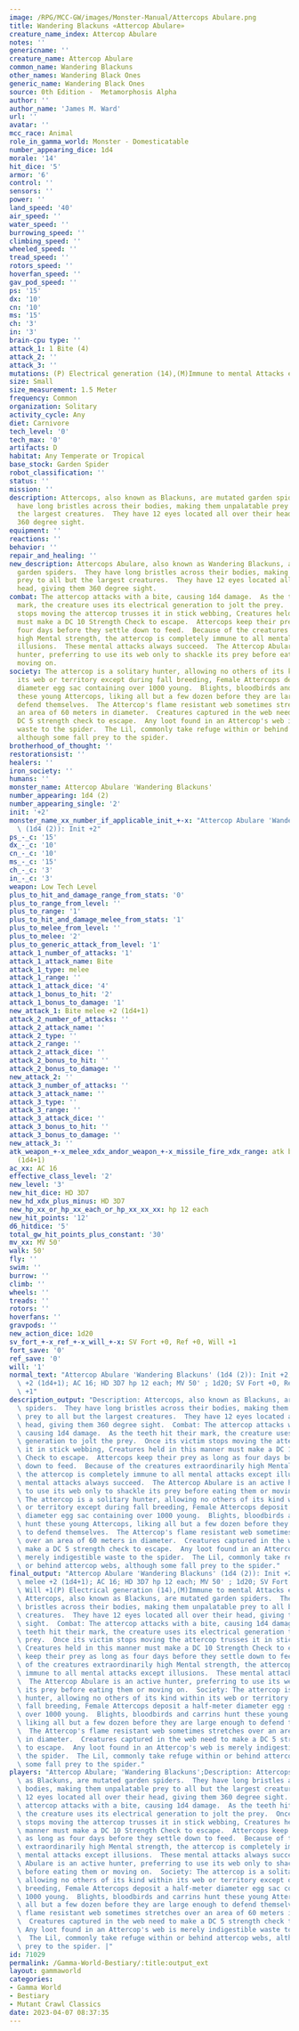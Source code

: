 ```yaml
---
image: /RPG/MCC-GW/images/Monster-Manual/Attercops Abulare.png
title: Wandering Blackuns «Attercop Abulare»
creature_name_index: Attercop Abulare
notes: ''
genericname: ''
creature_name: Attercop Abulare
common_name: Wandering Blackuns
other_names: Wandering Black Ones
generic_name: Wandering Black Ones
source: 0th Edition -  Metamorphosis Alpha
author: ''
author_name: 'James M. Ward'
url: ''
avatar: ''
mcc_race: Animal
role_in_gamma_world: Monster - Domesticatable
number_appearing_dice: 1d4
morale: '14'
hit_dice: '5'
armor: '6'
control: ''
sensors: ''
power: ''
land_speed: '40'
air_speed: ''
water_speed: ''
burrowing_speed: ''
climbing_speed: ''
wheeled_speed: ''
tread_speed: ''
rotors_speed: ''
hoverfan_speed: ''
gav_pod_speed: ''
ps: '15'
dx: '10'
cn: '10'
ms: '15'
ch: '3'
in: '3'
brain-cpu type: ''
attack_1: 1 Bite (4)
attack_2: ''
attack_3: ''
mutations: (P) Electrical generation (14),(M)Immune to mental Attacks except Illusion
size: Small
size_measurement: 1.5 Meter
frequency: Common
organization: Solitary
activity_cycle: Any
diet: Carnivore
tech_level: '0'
tech_max: '0'
artifacts: D
habitat: Any Temperate or Tropical
base_stock: Garden Spider
robot_classification: ''
status: ''
mission: ''
description: Attercops, also known as Blackuns, are mutated garden spiders.  They
  have long bristles across their bodies, making them unpalatable prey to all but
  the largest creatures.  They have 12 eyes located all over their head, giving them
  360 degree sight.
equipment: ''
reactions: ''
behavior: ''
repair_and_healing: ''
new_description: Attercops Abulare, also known as Wandering Blackuns, are mutated
  garden spiders.  They have long bristles across their bodies, making them unpalatable
  prey to all but the largest creatures.  They have 12 eyes located all over their
  head, giving them 360 degree sight.
combat: The attercop attacks with a bite, causing 1d4 damage.  As the teeth hit their
  mark, the creature uses its electrical generation to jolt the prey.  Once its victim
  stops moving the attercop trusses it in stick webbing, Creatures held in this manner
  must make a DC 10 Strength Check to escape.  Attercops keep their prey as long as
  four days before they settle down to feed.  Because of the creatures extraordinarily
  high Mental strength, the attercop is completely immune to all mental attacks except
  illusions.  These mental attacks always succeed.  The Attercop Abulare is an active
  hunter, preferring to use its web only to shackle its prey before eating them or
  moving on.
society: The attercop is a solitary hunter, allowing no others of its kind within
  its web or territory except during fall breeding, Female Attercops deposit a half-meter
  diameter egg sac containing over 1000 young.  Blights, bloodbirds and carrins hunt
  these young Attercops, liking all but a few dozen before they are large enough to
  defend themselves.  The Attercop's flame resistant web sometimes stretches over
  an area of 60 meters in diameter.  Creatures captured in the web need to make a
  DC 5 strength check to escape.  Any loot found in an Attercop's web is merely indigestible
  waste to the spider.  The Lil, commonly take refuge within or behind attercop webs,
  although some fall prey to the spider.
brotherhood_of_thought: ''
restorationsist: ''
healers: ''
iron_society: ''
humans: ''
monster_name: Attercop Abulare 'Wandering Blackuns'
number_appearing: 1d4 (2)
number_appearing_single: '2'
init: '+2'
monster_name_xx_number_if_applicable_init_+-x: "Attercop Abulare 'Wandering Blackuns'\
  \ (1d4 (2)): Init +2"
ps_-_c: '15'
dx_-_c: '10'
cn_-_c: '10'
ms_-_c: '15'
ch_-_c: '3'
in_-_c: '3'
weapon: Low Tech Level
plus_to_hit_and_damage_range_from_stats: '0'
plus_to_range_from_level: ''
plus_to_range: '1'
plus_to_hit_and_damage_melee_from_stats: '1'
plus_to_melee_from_level: ''
plus_to_melee: '2'
plus_to_generic_attack_from_level: '1'
attack_1_number_of_attacks: '1'
attack_1_attack_name: Bite
attack_1_type: melee
attack_1_range: ''
attack_1_attack_dice: '4'
attack_1_bonus_to_hit: '2'
attack_1_bonus_to_damage: '1'
new_attack_1: Bite melee +2 (1d4+1)
attack_2_number_of_attacks: ''
attack_2_attack_name: ''
attack_2_type: ''
attack_2_range: ''
attack_2_attack_dice: ''
attack_2_bonus_to_hit: ''
attack_2_bonus_to_damage: ''
new_attack_2: ''
attack_3_number_of_attacks: ''
attack_3_attack_name: ''
attack_3_type: ''
attack_3_range: ''
attack_3_attack_dice: ''
attack_3_bonus_to_hit: ''
attack_3_bonus_to_damage: ''
new_attack_3: ''
atk_weapon_+-x_melee_xdx_andor_weapon_+-x_missile_fire_xdx_range: atk bite melee +2
  (1d4+1)
ac_xx: AC 16
effective_class_level: '2'
new_level: '3'
new_hit_dice: HD 3D7
new_hd_xdx_plus_minus: HD 3D7
new_hp_xx_or_hp_xx_each_or_hp_xx_xx_xx: hp 12 each
new_hit_points: '12'
d6_hitdice: '5'
total_gw_hit_points_plus_constant: '30'
mv_xx: MV 50'
walk: 50'
fly: ''
swim: ''
burrow: ''
climb: ''
wheels: ''
treads: ''
rotors: ''
hoverfans: ''
gravpods: ''
new_action_dice: 1d20
sv_fort_+-x_ref_+-x_will_+-x: SV Fort +0, Ref +0, Will +1
fort_save: '0'
ref_save: '0'
will: '1'
normal_text: "Attercop Abulare 'Wandering Blackuns' (1d4 (2)): Init +2; atk bite melee\
  \ +2 (1d4+1); AC 16; HD 3D7 hp 12 each; MV 50' ; 1d20; SV Fort +0, Ref +0, Will\
  \ +1"
description_output: "Description: Attercops, also known as Blackuns, are mutated garden\
  \ spiders.  They have long bristles across their bodies, making them unpalatable\
  \ prey to all but the largest creatures.  They have 12 eyes located all over their\
  \ head, giving them 360 degree sight.  Combat: The attercop attacks with a bite,\
  \ causing 1d4 damage.  As the teeth hit their mark, the creature uses its electrical\
  \ generation to jolt the prey.  Once its victim stops moving the attercop trusses\
  \ it in stick webbing, Creatures held in this manner must make a DC 10 Strength\
  \ Check to escape.  Attercops keep their prey as long as four days before they settle\
  \ down to feed.  Because of the creatures extraordinarily high Mental strength,\
  \ the attercop is completely immune to all mental attacks except illusions.  These\
  \ mental attacks always succeed.  The Attercop Abulare is an active hunter, preferring\
  \ to use its web only to shackle its prey before eating them or moving on.  Society:\
  \ The attercop is a solitary hunter, allowing no others of its kind within its web\
  \ or territory except during fall breeding, Female Attercops deposit a half-meter\
  \ diameter egg sac containing over 1000 young.  Blights, bloodbirds and carrins\
  \ hunt these young Attercops, liking all but a few dozen before they are large enough\
  \ to defend themselves.  The Attercop's flame resistant web sometimes stretches\
  \ over an area of 60 meters in diameter.  Creatures captured in the web need to\
  \ make a DC 5 strength check to escape.  Any loot found in an Attercop's web is\
  \ merely indigestible waste to the spider.  The Lil, commonly take refuge within\
  \ or behind attercop webs, although some fall prey to the spider."
final_output: "Attercop Abulare 'Wandering Blackuns' (1d4 (2)): Init +2; atk bite\
  \ melee +2 (1d4+1); AC 16; HD 3D7 hp 12 each; MV 50' ; 1d20; SV Fort +0, Ref +0,\
  \ Will +1(P) Electrical generation (14),(M)Immune to mental Attacks except IllusionDescription:\
  \ Attercops, also known as Blackuns, are mutated garden spiders.  They have long\
  \ bristles across their bodies, making them unpalatable prey to all but the largest\
  \ creatures.  They have 12 eyes located all over their head, giving them 360 degree\
  \ sight.  Combat: The attercop attacks with a bite, causing 1d4 damage.  As the\
  \ teeth hit their mark, the creature uses its electrical generation to jolt the\
  \ prey.  Once its victim stops moving the attercop trusses it in stick webbing,\
  \ Creatures held in this manner must make a DC 10 Strength Check to escape.  Attercops\
  \ keep their prey as long as four days before they settle down to feed.  Because\
  \ of the creatures extraordinarily high Mental strength, the attercop is completely\
  \ immune to all mental attacks except illusions.  These mental attacks always succeed.\
  \  The Attercop Abulare is an active hunter, preferring to use its web only to shackle\
  \ its prey before eating them or moving on.  Society: The attercop is a solitary\
  \ hunter, allowing no others of its kind within its web or territory except during\
  \ fall breeding, Female Attercops deposit a half-meter diameter egg sac containing\
  \ over 1000 young.  Blights, bloodbirds and carrins hunt these young Attercops,\
  \ liking all but a few dozen before they are large enough to defend themselves.\
  \  The Attercop's flame resistant web sometimes stretches over an area of 60 meters\
  \ in diameter.  Creatures captured in the web need to make a DC 5 strength check\
  \ to escape.  Any loot found in an Attercop's web is merely indigestible waste to\
  \ the spider.  The Lil, commonly take refuge within or behind attercop webs, although\
  \ some fall prey to the spider."
players: "Attercop Abulare; 'Wandering Blackuns';Description: Attercops, also known\
  \ as Blackuns, are mutated garden spiders.  They have long bristles across their\
  \ bodies, making them unpalatable prey to all but the largest creatures.  They have\
  \ 12 eyes located all over their head, giving them 360 degree sight.  Combat: The\
  \ attercop attacks with a bite, causing 1d4 damage.  As the teeth hit their mark,\
  \ the creature uses its electrical generation to jolt the prey.  Once its victim\
  \ stops moving the attercop trusses it in stick webbing, Creatures held in this\
  \ manner must make a DC 10 Strength Check to escape.  Attercops keep their prey\
  \ as long as four days before they settle down to feed.  Because of the creatures\
  \ extraordinarily high Mental strength, the attercop is completely immune to all\
  \ mental attacks except illusions.  These mental attacks always succeed.  The Attercop\
  \ Abulare is an active hunter, preferring to use its web only to shackle its prey\
  \ before eating them or moving on.  Society: The attercop is a solitary hunter,\
  \ allowing no others of its kind within its web or territory except during fall\
  \ breeding, Female Attercops deposit a half-meter diameter egg sac containing over\
  \ 1000 young.  Blights, bloodbirds and carrins hunt these young Attercops, liking\
  \ all but a few dozen before they are large enough to defend themselves.  The Attercop's\
  \ flame resistant web sometimes stretches over an area of 60 meters in diameter.\
  \  Creatures captured in the web need to make a DC 5 strength check to escape. \
  \ Any loot found in an Attercop's web is merely indigestible waste to the spider.\
  \  The Lil, commonly take refuge within or behind attercop webs, although some fall\
  \ prey to the spider. |"
id: 71029
permalink: /Gamma-World-Bestiary/:title:output_ext
layout: gammaworld
categories:
- Gamma World
- Bestiary
- Mutant Crawl Classics
date: 2023-04-07 08:37:35
---
```

